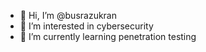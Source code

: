 - 👋 Hi, I’m @busrazukran
- 👀 I’m interested in cybersecurity
- 🌱 I’m currently learning penetration testing

<!---
busrazukran/busrazukran is a ✨ special ✨ repository because its `README.md` (this file) appears on your GitHub profile.
You can click the Preview link to take a look at your changes.
--->
